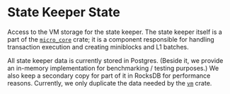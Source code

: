 # State Keeper State

Access to the VM storage for the state keeper. The state keeper itself is a part of the [`micro_core`] crate; it is a
component responsible for handling transaction execution and creating miniblocks and L1 batches.

All state keeper data is currently stored in Postgres. (Beside it, we provide an in-memory implementation for
benchmarking / testing purposes.) We also keep a secondary copy for part of it in RocksDB for performance reasons.
Currently, we only duplicate the data needed by the [`vm`] crate.

[`micro_core`]: ../micro_core
[`vm`]: ../vm
